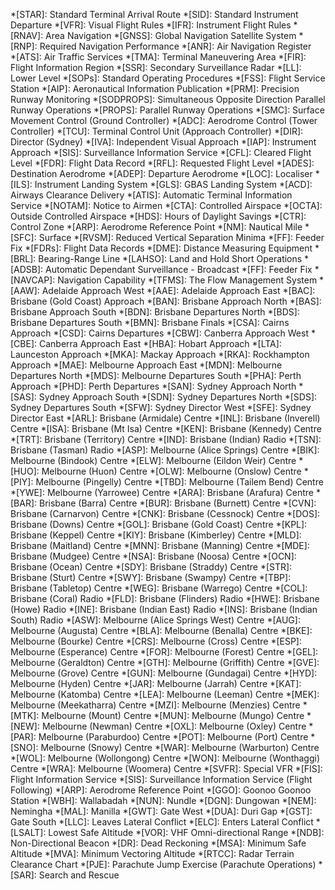 *[STAR]: Standard Terminal Arrival Route
*[SID]: Standard Instrument Departure
*[VFR]: Visual Flight Rules
*[IFR]: Instrument Flight Rules
*[RNAV]: Area Navigation
*[GNSS]: Global Navigation Satellite System
*[RNP]: Required Navigation Performance
*[ANR]: Air Navigation Register   
*[ATS]: Air Traffic Services
*[TMA]: Terminal Maneuvering Area
*[FIR]: Flight Information Region
*[SSR]: Secondary Surveillance Radar
*[LL]: Lower Level
*[SOPs]: Standard Operating Procedures
*[FSS]: Flight Service Station
*[AIP]: Aeronautical Information Publication
*[PRM]: Precision Runway Monitoring
*[SODPROPS]: Simultaneous Opposite Direction Parallel Runway Operations
*[PROPS]: Parallel Runway Operations
*[SMC]: Surface Movement Control (Ground Controller)
*[ADC]: Aerodrome Control (Tower Controller)
*[TCU]: Terminal Control Unit (Approach Controller)
*[DIR]: Director (Sydney)
*[IVA]: Independent Visual Approach
*[IAP]: Instrument Approach
*[SIS]: Surveillance Information Service
*[CFL]: Cleared Flight Level
*[FDR]: Flight Data Record
*[RFL]: Requested Flight Level
*[ADES]: Destination Aerodrome
*[ADEP]: Departure Aerodrome
*[LOC]: Localiser
*[ILS]: Instrument Landing System
*[GLS]: GBAS Landing System
*[ACD]: Airways Clearance Delivery
*[ATIS]: Automatic Terminal Information Service
*[NOTAM]: Notice to Airmen
*[CTA]: Controlled Airspace
*[OCTA]: Outside Controlled Airspace
*[HDS]: Hours of Daylight Savings
*[CTR]: Control Zone
*[ARP]: Aerodrome Reference Point
*[NM]: Nautical Mile
*[SFC]: Surface
*[RVSM]: Reduced Vertical Separation Minima
*[FF]: Feeder Fix
*[FDRs]: Flight Data Records
*[DME]: Distance Measuring Equipment
*[BRL]: Bearing-Range Line
*[LAHSO]: Land and Hold Short Operations
*[ADSB]: Automatic Dependant Surveillance - Broadcast
*[FF]: Feeder Fix
*[NAVCAP]: Navigation Capability
*[TFMS]: The Flow Management System
*[AAW]: Adelaide Approach West
*[AAE]: Adelaide Approach East
*[BAC]: Brisbane (Gold Coast) Approach
*[BAN]: Brisbane Approach North
*[BAS]: Brisbane Approach South
*[BDN]: Brisbane Departures North
*[BDS]: Brisbane Departures South
*[BMN]: Brisbane Finals
*[CSA]: Cairns Approach
*[CSD]: Cairns Departures
*[CBW]: Canberra Approach West
*[CBE]: Canberra Approach East
*[HBA]: Hobart Approach
*[LTA]: Launceston Approach
*[MKA]: Mackay Approach
*[RKA]: Rockhampton Approach
*[MAE]: Melbourne Approach East
*[MDN]: Melbourne Departures North
*[MDS]: Melbourne Departures South
*[PHA]: Perth Approach
*[PHD]: Perth Departures
*[SAN]: Sydney Approach North
*[SAS]: Sydney Approach South
*[SDN]: Sydney Departures North
*[SDS]: Sydney Departures South
*[SFW]: Sydney Director West
*[SFE]: Sydney Director East
*[ARL]: Brisbane (Armidale) Centre
*[INL]: Brisbane (Inverell) Centre
*[ISA]: Brisbane (Mt Isa) Centre
*[KEN]: Brisbane (Kennedy) Centre
*[TRT]: Brisbane (Territory) Centre
*[IND]: Brisbane (Indian) Radio
*[TSN]: Brisbane (Tasman) Radio
*[ASP]: Melbourne (Alice Springs) Centre
*[BIK]: Melbourne (Bindook) Centre
*[ELW]: Melbourne (Eildon Weir) Centre
*[HUO]: Melbourne (Huon) Centre
*[OLW]: Melbourne (Onslow) Centre
*[PIY]: Melbourne (Pingelly) Centre
*[TBD]: Melbourne (Tailem Bend) Centre
*[YWE]: Melbourne (Yarrowee) Centre
*[ARA]: Brisbane (Arafura) Centre
*[BAR]: Brisbane (Barra) Centre
*[BUR]: Brisbane (Burnett) Centre
*[CVN]: Brisbane (Carnarvon) Centre
*[CNK]: Brisbane (Cessnock) Centre
*[DOS]: Brisbane (Downs) Centre
*[GOL]: Brisbane (Gold Coast) Centre
*[KPL]: Brisbane (Keppel) Centre
*[KIY]: Brisbane (Kimberley) Centre
*[MLD]: Brisbane (Maitland) Centre
*[MNN]: Brisbane (Manning) Centre
*[MDE]: Brisbane (Mudgee) Centre
*[NSA]: Brisbane (Noosa) Centre
*[OCN]: Brisbane (Ocean) Centre
*[SDY]: Brisbane (Straddy) Centre
*[STR]: Brisbane (Sturt) Centre
*[SWY]: Brisbane (Swampy) Centre
*[TBP]: Brisbane (Tabletop) Centre
*[WEG]: Brisbane (Warrego) Centre
*[COL]: Brisbane (Coral) Radio
*[FLD]: Brisbane (Flinders) Radio
*[HWE]: Brisbane (Howe) Radio
*[INE]: Brisbane (Indian East) Radio
*[INS]: Brisbane (Indian South) Radio
*[ASW]: Melbourne (Alice Springs West) Centre
*[AUG]: Melbourne (Augusta) Centre
*[BLA]: Melbourne (Benalla) Centre
*[BKE]: Melbourne (Bourke) Centre
*[CRS]: Melbourne (Cross) Centre
*[ESP]: Melbourne (Esperance) Centre
*[FOR]: Melbourne (Forest) Centre
*[GEL]: Melbourne (Geraldton) Centre
*[GTH]: Melbourne (Griffith) Centre
*[GVE]: Melbourne (Grove) Centre
*[GUN]: Melbourne (Gundagai) Centre
*[HYD]: Melbourne (Hyden) Centre
*[JAR]: Melbourne (Jarrah) Centre
*[KAT]: Melbourne (Katomba) Centre
*[LEA]: Melbourne (Leeman) Centre
*[MEK]: Melbourne (Meekatharra) Centre
*[MZI]: Melbourne (Menzies) Centre
*[MTK]: Melbourne (Mount) Centre
*[MUN]: Melbourne (Mungo) Centre
*[NEW]: Melbourne (Newman) Centre
*[OXL]: Melbourne (Oxley) Centre
*[PAR]: Melbourne (Paraburdoo) Centre
*[POT]: Melbourne (Port) Centre
*[SNO]: Melbourne (Snowy) Centre
*[WAR]: Melbourne (Warburton) Centre
*[WOL]: Melbourne (Wollongong) Centre
*[WON]: Melbourne (Wonthaggi) Centre
*[WRA]: Melbourne (Woomera) Centre
*[SVFR]: Special VFR
*[FIS]: Flight Information Service
*[SIS]: Surveillance Information Service (Flight Following)
*[ARP]: Aerodrome Reference Point
*[GGO]: Goonoo Goonoo Station
*[WBH]: Wallabadah
*[NUN]: Nundle
*[DGN]: Dungowan
*[NEM]: Nemingha
*[MAL]: Manilla
*[GWT]: Gate West
*[DUA]: Duri Gap
*[GST]: Gate South
*[LLC]: Leaves Lateral Conflict
*[ELC]: Enters Lateral Conflict
*[LSALT]: Lowest Safe Altitude
*[VOR]: VHF Omni-directional Range
*[NDB]: Non-Directional Beacon
*[DR]: Dead Reckoning
*[MSA]: Minimum Safe Altitude
*[MVA]: Minimum Vectoring Altitude
*[RTCC]: Radar Terrain Clearance Chart
*[PJE]: Parachute Jump Exercise (Parachute Operations)
*[SAR]: Search and Rescue